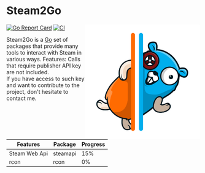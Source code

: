 ﻿Steam2Go 
========

[![Go Report Card](https://goreportcard.com/badge/github.com/svarrogh1337/steam2go)](https://goreportcard.com/report/github.com/svarrogh1337/steam2go) 
[![CI](https://github.com/bwmarrin/discordgo/actions/workflows/ci.yml/badge.svg)](https://github.com/bwmarrin/discordgo/actions/workflows/ci.yml)
<img align="right" alt="DiscordGo logo" src="docs/img/logo.svg" width="300">


Steam2Go is a [Go](https://golang.org/) set of packages that provide many tools to interact with Steam in various ways.
Features:
Calls that require publisher API key are not included.<br />
If you have access to such key and want to contribute to the project, don't hesitate to contact me.

| Features      | Package  | Progress |
|---------------|----------|----------|
| Steam Web Api | steamapi | 15%      |
| rcon          | rcon     | 0%       |

